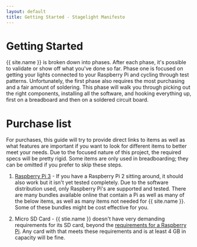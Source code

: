 ```yaml
---
layout: default
title: Getting Started - Stagelight Manifesto
---
```


Getting Started
===============
{{ site.name }} is broken down into phases. After each phase, it's possible to validate or show off what you've
done so far. Phase one is focused on getting your lights connected to your Raspberry Pi and cycling through test patterns.
Unfortunately, the first phase also requires the most purchasing and a fair amount of soldering. This phase will walk you
through picking out the right components, installing all the software, and hooking everything up, first on a breadboard
and then on a soldered circuit board.

# Purchase list
For purchases, this guide will try to provide direct links to items as well as what features are important if you want
to look for different items to better meet your needs. Due to the focused nature of this project, the required specs will
be pretty rigid. Some items are only used in breadboarding; they can be omitted if you prefer to skip these steps.

1. [Raspberry Pi 3](https://www.adafruit.com/products/3055) -
If you have a Raspberry Pi 2 sitting around, it should also work but it isn't yet tested completely. Due to the software
distribution used, only Raspberry Pi's are supported and tested. There are many bundles available online that contain
a Pi as well as many of the below items, as well as many items not needed for {{ site.name }}.
Some of these bundles might be cost effective for you.

1. Micro SD Card -
{{ stie.name }} doesn't have very demanding requirements for its SD card, beyond the 
[requirements for a Raspberry Pi](https://www.raspberrypi.org/documentation/installation/sd-cards.md).
Any card with that meets these requirements and is at least 4 GB in capacity will be fine.